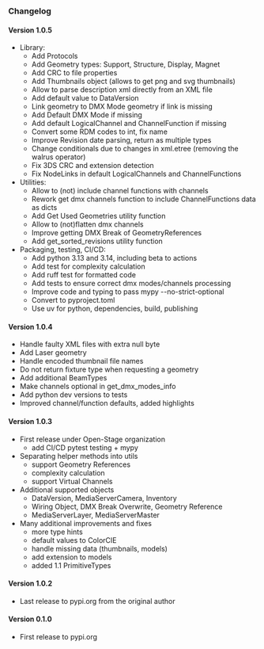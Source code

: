 ### Changelog

#### Version 1.0.5

* Library:
    * Add Protocols
    * Add Geometry types: Support, Structure, Display, Magnet
    * Add CRC to file properties
    * Add Thumbnails object (allows to get png and svg thumbnails)
    * Allow to parse description xml directly from an XML file
    * Add default value to DataVersion
    * Link geometry to DMX Mode geometry if link is missing
    * Add Default DMX Mode if missing
    * Add default LogicalChannel and ChannelFunction if missing
    * Convert some RDM codes to int, fix name 
    * Improve Revision date parsing, return as multiple types
    * Change conditionals due to changes in xml.etree (removing the walrus operator)
    * Fix 3DS CRC and extension detection
    * Fix NodeLinks in default LogicalChannels and ChannelFunctions
* Utilities:
    * Allow to (not) include channel functions with channels
    * Rework get dmx channels function to include ChannelFunctions data as dicts
    * Add Get Used Geometries utility function
    * Allow to (not)flatten dmx channels
    * Improve getting DMX Break of GeometryReferences
    * Add get_sorted_revisions utility function
* Packaging, testing, CI/CD:
    * Add python 3.13 and 3.14, including beta to actions
    * Add test for complexity calculation
    * Add ruff test for formatted code
    * Add tests to ensure correct dmx modes/channels processing
    * Improve code and typing to pass mypy --no-strict-optional
    * Convert to pyproject.toml
    * Use uv for python, dependencies, build, publishing

#### Version 1.0.4

* Handle faulty XML files with extra null byte
* Add Laser geometry
* Handle encoded thumbnail file names
* Do not return fixture type when requesting a geometry
* Add additional BeamTypes
* Make channels optional in get_dmx_modes_info
* Add python dev versions to tests
* Improved channel/function defaults, added highlights

#### Version 1.0.3
* First release under Open-Stage organization
    * add CI/CD pytest testing + mypy
* Separating helper methods into utils
    * support Geometry References
    * complexity calculation
    * support Virtual Channels
* Additional supported objects
    * DataVersion, MediaServerCamera, Inventory
    * Wiring Object, DMX Break Overwrite, Geometry Reference
    * MediaServerLayer, MediaServerMaster
* Many additional improvements and fixes 
    * more type hints
    * default values to ColorCIE
    * handle missing data (thumbnails, models)
    * add extension to models
    * added 1.1 PrimitiveTypes

#### Version 1.0.2
* Last release to pypi.org from the original author

#### Version 0.1.0
* First release to pypi.org
